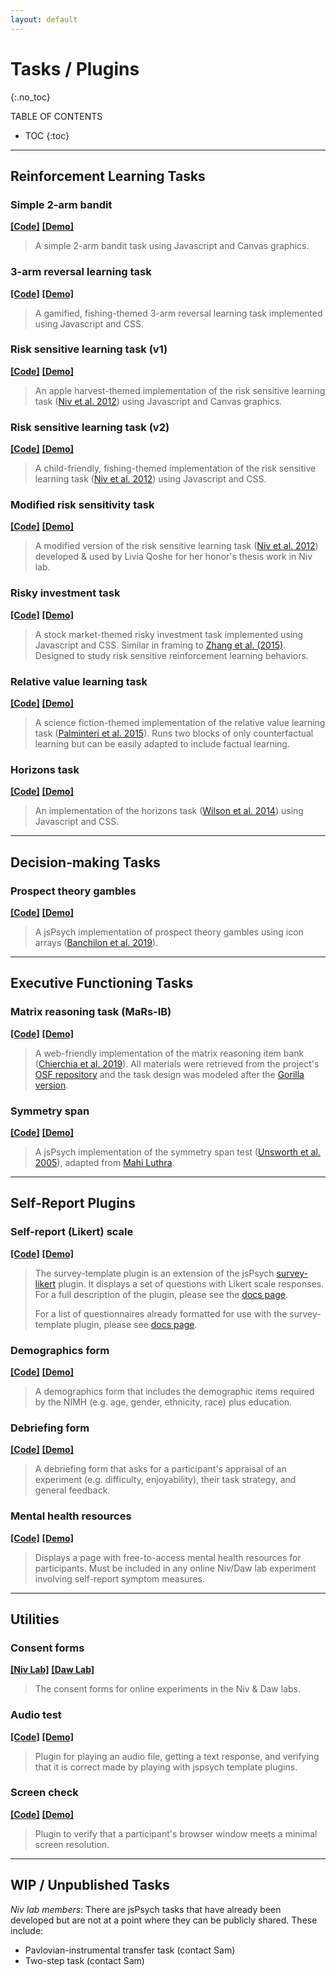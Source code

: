 ```yaml
---
layout: default
---
```


# Tasks / Plugins
{:.no_toc}

TABLE OF CONTENTS

* TOC
{:toc}

<hr>

## Reinforcement Learning Tasks

### Simple 2-arm bandit

[<b>[Code]</b>](https://github.com/nivlab/jspsych-demos/tree/main/tasks/bandit) [<b>[Demo]</b>](./tasks/bandit/experiment.html)

> A simple 2-arm bandit task using Javascript and Canvas graphics.

### 3-arm reversal learning task

[<b>[Code]</b>](https://github.com/nivlab/ThreeArmJS) [<b>[Demo]</b>](https://nivlab.github.io/ThreeArmJS)

> A gamified, fishing-themed 3-arm reversal learning task implemented using Javascript and CSS.

### Risk sensitive learning task (v1)

[<b>[Code]</b>](https://github.com/nivlab/jspsych-demos/tree/main/tasks/rsl-v1) [<b>[Demo]</b>](./tasks/rsl-v1/experiment.html)

> An apple harvest-themed implementation of the risk sensitive learning task ([Niv et al. 2012](https://doi.org/10.1523/JNEUROSCI.5498-10.2012)) using Javascript and Canvas graphics.

### Risk sensitive learning task (v2)

[<b>[Code]</b>](https://github.com/nivlab/jspsych-demos/tree/main/tasks/rsl-v2) [<b>[Demo]</b>](./tasks/rsl-v2/experiment.html)

> A child-friendly, fishing-themed implementation of the risk sensitive learning task ([Niv et al. 2012](https://doi.org/10.1523/JNEUROSCI.5498-10.2012)) using Javascript and CSS.

### Modified risk sensitivity task

[<b>[Code]</b>](https://github.com/nivlab/jspsych-demos/tree/main/tasks/mrst) [<b>[Demo]</b>](./tasks/mrst/experiment.html)

> A modified version of the risk sensitive learning task ([Niv et al. 2012](https://doi.org/10.1523/JNEUROSCI.5498-10.2012)) developed & used by Livia Qoshe for her honor's thesis work in Niv lab.

### Risky investment task

[<b>[Code]</b>](https://github.com/nivlab/jspsych-demos/tree/main/tasks/investment) [<b>[Demo]</b>](./tasks/investment/experiment.html)

> A stock market-themed risky investment task implemented using Javascript and CSS. Similar in framing to [Zhang et al. (2015)](https://doi.org/10.1111/tops.12143). Designed to study risk sensitive reinforcement learning behaviors.

### Relative value learning task

[<b>[Code]</b>](https://github.com/nivlab/jspsych-demos/tree/main/tasks/rvl) [<b>[Demo]</b>](./tasks/rvl/experiment.html)

> A science fiction-themed implementation of the relative value learning task ([Palminteri et al. 2015](https://doi.org/10.1038/ncomms9096)). Runs two blocks of only counterfactual learning but can be easily adapted to include factual learning.

### Horizons task

[<b>[Code]</b>](https://github.com/nivlab/jspsych-demos/tree/main/tasks/horizons) [<b>[Demo]</b>](./tasks/horizons/experiment.html)

> An implementation of the horizons task ([Wilson et al. 2014](https://doi.org/10.1037/a0038199)) using Javascript and CSS.

<hr>

## Decision-making Tasks

### Prospect theory gambles

[<b>[Code]</b>](https://github.com/nivlab/jspsych-demos/tree/main/tasks/prospect) [<b>[Demo]</b>](./tasks/prospect/experiment.html)

> A jsPsych implementation of prospect theory gambles using icon arrays ([Banchilon et al. 2019](http://arxiv.org/abs/1910.09725)).

<hr>

## Executive Functioning Tasks

### Matrix reasoning task (MaRs-IB)

[<b>[Code]</b>](https://github.com/nivlab/jspsych-demos/tree/main/tasks/mars) [<b>[Demo]</b>](./tasks/mars/experiment.html)

> A web-friendly implementation of the matrix reasoning item bank ([Chierchia et al. 2019](https://doi.org/10.1098/rsos.190232)). All materials were retrieved from the project's [OSF repository](https://osf.io/g96f4/) and the task design was modeled after the [Gorilla version](https://app.gorilla.sc/openmaterials/36164).

### Symmetry span

[<b>[Code]</b>](https://github.com/nivlab/jspsych-demos/tree/main/tasks/symmetry_span) [<b>[Demo]</b>](./tasks/symmetry_span/experiment.html)

> A jsPsych implementation of the symmetry span test ([Unsworth et al. 2005](https://doi.org/10.3758/BF03192720)), adapted from [Mahi Luthra](https://github.com/mahiluthra/working_memory_tests).

<hr>

## Self-Report Plugins

### Self-report (Likert) scale

[<b>[Code]</b>](https://github.com/nivlab/jspsych-demos/tree/main/tasks/self-report) [<b>[Demo]</b>](./tasks/self-report/experiment.html?plugin=survey)

> The survey-template plugin is an extension of the jsPsych [survey-likert](https://www.jspsych.org/plugins/jspsych-survey-likert/) plugin. It displays a set of questions with Likert scale responses. For a full description of the plugin, please see the [docs page](https://github.com/nivlab/jspsych-demos/tree/main/tasks/self-report#jspsych-survey-template).
>
> For a list of questionnaires already formatted for use with the survey-template plugin, please see [docs page](https://github.com/nivlab/jspsych-demos/tree/main/tasks/self-report).  

### Demographics form

[<b>[Code]</b>](https://github.com/nivlab/jspsych-demos/tree/main/tasks/self-report) [<b>[Demo]</b>](./tasks/self-report/experiment.html?plugin=demo)

> A demographics form that includes the demographic items required by the NIMH (e.g. age, gender, ethnicity, race) plus education.

### Debriefing form

[<b>[Code]</b>](https://github.com/nivlab/jspsych-demos/tree/main/tasks/self-report) [<b>[Demo]</b>](./tasks/self-report/experiment.html?plugin=debrief)

> A debriefing form that asks for a participant's appraisal of an experiment (e.g. difficulty, enjoyability), their task strategy, and general feedback.

### Mental health resources

[<b>[Code]</b>](https://github.com/nivlab/jspsych-demos/tree/main/tasks/self-report) [<b>[Demo]</b>](./tasks/self-report/experiment.html?plugin=mha)

> Displays a page with free-to-access mental health resources for participants. Must be included in any  online Niv/Daw lab experiment involving self-report symptom measures.

<hr>

## Utilities

### Consent forms

[<b>[Niv Lab]</b>](https://github.com/nivlab/jspsych-demos/tree/main/tasks/consent/) [<b>[Daw Lab]</b>](https://github.com/nivlab/jspsych-demos/tree/main/tasks/consent/)

> The consent forms for online experiments in the Niv & Daw labs.

### Audio test

[<b>[Code]</b>](https://github.com/nivlab/jspsych-demos/tree/main/tasks/audio-test) [<b>[Demo]</b>](./tasks/audio-test/experiment.html)

> Plugin for playing an audio file, getting a text response, and verifying that it is correct made by playing with jspsych template plugins.

### Screen check

[<b>[Code]</b>](https://github.com/nivlab/jspsych-demos/tree/main/tasks/screen-check) [<b>[Demo]</b>](./tasks/screen-check/experiment.html?min_width=12000&min_height=8000)

> Plugin to verify that a participant's browser window meets a minimal screen resolution.

<hr>

## WIP / Unpublished Tasks

<i>Niv lab members</i>: There are jsPsych tasks that have already been developed but are not at a point where they can be publicly shared. These include:

- Pavlovian-instrumental transfer task (contact Sam)
- Two-step task (contact Sam)
